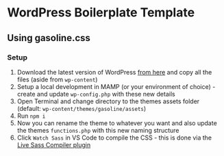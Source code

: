 # WordPress Boilerplate Template
## Using gasoline.css

### Setup

1. Download the latest version of WordPress [from here](https://en-gb.wordpress.org/download/) and copy all the files (aside from `wp-content`)
2. Setup a local development in MAMP (or your environment of choice) - create and update `wp-config.php` with these new details
3. Open Terminal and change directory to the themes assets folder (default: `wp-content/themes/gasoline/assets`)
4. Run `npm i`
5. Now you can rename the theme to whatever you want and also update the themes `functions.php` with this new naming structure
6. Click `Watch Sass` in VS Code to compile the CSS - this is done via the [Live Sass Compiler plugin](https://marketplace.visualstudio.com/items?itemName=ritwickdey.live-sass)